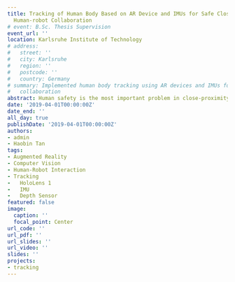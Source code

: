 ```yaml
---
title: Tracking of Human Body Based on AR Device and IMUs for Safe Close-proximity
  Human-robot Collaboration
# event: B.Sc. Thesis Supervision
event_url: ''
location: Karlsruhe Institute of Technology
# address:
#   street: ''
#   city: Karlsruhe
#   region: ''
#   postcode: ''
#   country: Germany
# summary: Implemented human body tracking using AR devices and IMUs for safe human-robot
#   collaboration
abstract: Human safety is the most important problem in close-proximity human-robot interaction. In this paper, we explore a novel approach based on an augmented reality (AR) device and inertial measurment units (IMUs)for human body tracking in robot cell. The AR device, Microsoft HoloLens 1, provides accurate SLAM-based localization of the device itself as well as hand tracking when the hands are in the field-of-view of the device. The IMUs are used to track the hands while they are not in field-of-view of the device. Experiments are carried out in Kuka KR5 work cell and the results indicate that with regular occasional hand tracking input from the AR device the IMUs' drift can be reduced. The implemented prototype supports the concept of tracking human body based on the AR device and IMUs, which provides new insight into safe human-robot interaction.
date: '2019-04-01T00:00:00Z'
date_end: ''
all_day: true
publishDate: '2019-04-01T00:00:00Z'
authors:
- admin
- Haobin Tan
tags:
- Augmented Reality
- Computer Vision
- Human-Robot Interaction
- Tracking
-	HoloLens 1
-	IMU
-	Depth Sensor
featured: false
image:
  caption: ''
  focal_point: Center
url_code: ''
url_pdf: ''
url_slides: ''
url_video: ''
slides: ''
projects:
- tracking
---
```


